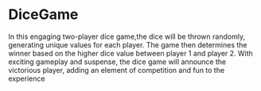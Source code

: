 # DiceGame
In this engaging two-player dice game,the dice will be thrown randomly, generating unique values for each player. The game then determines the winner based on the higher dice value between player 1 and player 2. With exciting gameplay and suspense, the dice game will announce the victorious player, adding an element of competition and fun to the experience
